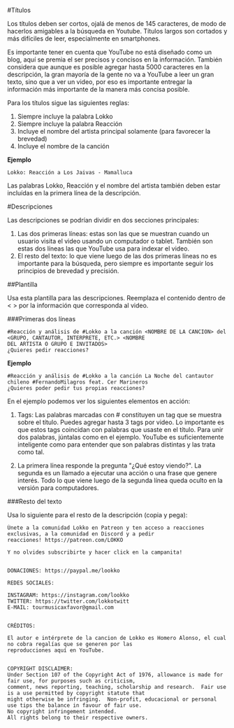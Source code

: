 #Títulos

Los títulos deben ser cortos, ojalá de menos de 145 caracteres, de modo de hacerlos amigables a la búsqueda en 
Youtube. Títulos largos son cortados y más difíciles de leer, especialmente en smartphones.

Es importante tener en cuenta que YouTube no está diseñado como un blog, aquí se premia el ser precisos y concisos 
en la información.  También considera que aunque es posible agregar hasta 5000 caracteres en la descripción, la gran 
mayoría de la gente no va a YouTube a leer un gran texto, sino que a ver un video, por eso es importante entregar la 
información más importante de la manera más concisa posible.

Para los títulos sigue las siguientes reglas:

1. Siempre incluye la palabra Lokko
2. Siempre incluye la palabra Reacción
3. Incluye el nombre del artista principal solamente (para favorecer la brevedad)
4. Incluye el nombre de la canción

**Ejemplo**

`Lokko: Reacción a Los Jaivas - Mamalluca`

Las palabras Lokko, Reacción y el nombre del artista también deben estar incluídas en la primera línea de la 
descripción.

#Descripciones

Las descripciones se podrían dividir en dos secciones principales:

1. Las dos primeras líneas: estas son las que se muestran cuando un usuario visita el video usando un computador o 
   tablet.  También son estas dos líneas las que YouTube usa para indexar el video.
2. El resto del texto: lo que viene luego de las dos primeras líneas no es importante para la búsqueda, pero siempre 
   es importante seguir los principios de brevedad y precisión.
   
##Plantilla

Usa esta plantilla para las descripciones.  Reemplaza el contenido dentro de < > por la información que corresponda 
al video.

###Primeras dos líneas

```
#Reacción y análisis de #Lokko a la canción <NOMBRE DE LA CANCION> del <GRUPO, CANTAUTOR, INTERPRETE, ETC.> <NOMBRE 
DEL ARTISTA O GRUPO E INVITADOS>
¿Quieres pedir reacciones?

```

**Ejemplo**

``` 
#Reacción y análisis de #Lokko a la canción La Noche del cantautor chileno #FernandoMilagros feat. Cer Marineros
¿Quieres poder pedir tus propias reacciones?
```

En el ejemplo podemos ver los siguientes elementos en acción:

1. Tags: Las palabras marcadas con # constituyen un tag que se muestra sobre el título.  Puedes agregar hasta 3 tags 
   por video.  Lo importante es que estos tags coincidan con palabras que usaste en el título.  Para unir dos 
   palabras, júntalas como en el ejemplo.  YouTube es suficientemente inteligente como para entender que son 
   palabras distintas y las trata como tal.
   
2. La primera línea responde la pregunta "¿Qué estoy viendo?". La segunda es un llamado a ejecutar una acción o una 
   frase que genere interés.  Todo lo que viene luego de la segunda línea queda oculto en la versión para computadores.
   
###Resto del texto

Usa lo siguiente para el resto de la descripción (copia y pega):

```
Únete a la comunidad Lokko en Patreon y ten acceso a reacciones exclusivas, a la comunidad en Discord y a pedir 
reacciones! https://patreon.com/LOKKO

Y no olvides subscribirte y hacer click en la campanita!


DONACIONES: https://paypal.me/lookko

REDES SOCIALES:

INSTAGRAM: https://instagram.com/lookko
TWITTER: https://twitter.com/lokkotwitt
E-MAIL: tourmusicaxfavor@gmail.com


CRÉDITOS:

El autor e intérprete de la cancion de Lokko es Homero Alonso, el cual no cobra regalías que se generen por las 
reproducciones aquí en YouTube.


COPYRIGHT DISCLAIMER:
Under Section 107 of the Copyright Act of 1976, allowance is made for fair use, for purposes such as criticism, 
comment, news reporting, teaching, scholarship and research.  Fair use is a use permitted by copyright statute that 
might otherwise be infringing.  Non-profit, educacional or personal use tips the balance in favour of fair use.
No copyright infringement intended.
All rights belong to their respective owners.

```